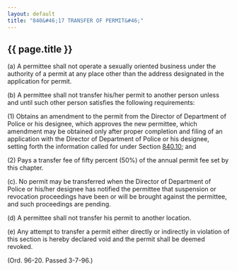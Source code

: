 ```yaml
---
layout: default 
title: "840&#46;17 TRANSFER OF PERMIT&#46;"
---
```


{{ page.title }}
----------------

​(a) A permittee shall not operate a sexually oriented business under
the authority of a permit at any place other than the address designated
in the application for permit.

​(b) A permittee shall not transfer his/her permit to another person
unless and until such other person satisfies the following requirements:

​(1) Obtains an amendment to the permit from the Director of Department
of Police or his designee, which approves the new permittee, which
amendment may be obtained only after proper completion and filing of an
application with the Director of Department of Police or his designee,
setting forth the information called for under Section
[840.10](3cfb9fda.html); and

​(2) Pays a transfer fee of fifty percent (50%) of the annual permit fee
set by this chapter.

(c). No permit may be transferred when the Director of Department of
Police or his/her designee has notified the permittee that suspension or
revocation proceedings have been or will be brought against the
permittee, and such proceedings are pending.

​(d) A permittee shall not transfer his permit to another location.

​(e) Any attempt to transfer a permit either directly or indirectly in
violation of this section is hereby declared void and the permit shall
be deemed revoked.

(Ord. 96-20. Passed 3-7-96.)
